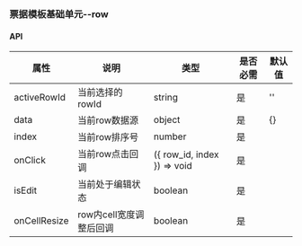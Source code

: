 ### 票据模板基础单元--row

#### API

属性 | 说明 | 类型| 是否必需 | 默认值
----|-----|------|------|------
| activeRowId | 当前选择的rowId | string| 是 | '' |
| data | 当前row数据源 | object| 是 | {} |
| index | 当前row排序号 | number| 是 |  |
| onClick | 当前row点击回调 | ({ row_id, index }) => void| 是 |  |
| isEdit | 当前处于编辑状态 | boolean | 是 |  |
| onCellResize | row内cell宽度调整后回调 | boolean | 是 |  |